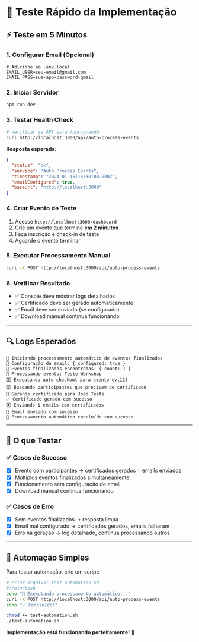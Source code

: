 # 🧪 Teste Rápido da Implementação

## ⚡ **Teste em 5 Minutos**

### **1. Configurar Email (Opcional)**
```env
# Adicione ao .env.local
EMAIL_USER=seu-email@gmail.com
EMAIL_PASS=sua-app-password-gmail
```

### **2. Iniciar Servidor**
```bash
npm run dev
```

### **3. Testar Health Check**
```bash
# Verificar se API está funcionando
curl http://localhost:3000/api/auto-process-events
```

**Resposta esperada:**
```json
{
  "status": "ok",
  "service": "Auto Process Events",
  "timestamp": "2024-01-15T15:30:00.000Z",
  "emailConfigured": true,
  "baseUrl": "http://localhost:3000"
}
```

### **4. Criar Evento de Teste**
1. Acesse `http://localhost:3000/dashboard`
2. Crie um evento que termine **em 2 minutos**
3. Faça inscrição e check-in de teste
4. Aguarde o evento terminar

### **5. Executar Processamento Manual**
```bash
curl -X POST http://localhost:3000/api/auto-process-events
```

### **6. Verificar Resultado**
- ✅ Console deve mostrar logs detalhados
- ✅ Certificado deve ser gerado automaticamente  
- ✅ Email deve ser enviado (se configurado)
- ✅ Download manual continua funcionando

---

## 🔍 **Logs Esperados**

```
🚀 Iniciando processamento automático de eventos finalizados
📧 Configuração de email: { configured: true }
📅 Eventos finalizados encontrados: { count: 1 }
🎯 Processando evento: Teste Workshop
1️⃣ Executando auto-checkout para evento evt123
2️⃣ Buscando participantes que precisam de certificado
📄 Gerando certificado para João Teste
✅ Certificado gerado com sucesso
4️⃣ Enviando 1 emails com certificados
📧 Email enviado com sucesso
🎉 Processamento automático concluído com sucesso
```

---

## 🎯 **O que Testar**

### ✅ **Casos de Sucesso**
- [x] Evento com participantes → certificados gerados + emails enviados
- [x] Múltiplos eventos finalizados simultaneamente  
- [x] Funcionamento sem configuração de email
- [x] Download manual continua funcionando

### ✅ **Casos de Erro**
- [x] Sem eventos finalizados → resposta limpa
- [x] Email mal configurado → certificados gerados, emails falharam
- [x] Erro na geração → log detalhado, continua processando outros

---

## 🚀 **Automação Simples**

Para testar automação, crie um script:

```bash
# criar arquivo: test-automation.sh
#!/bin/bash
echo "🤖 Executando processamento automático..."
curl -X POST http://localhost:3000/api/auto-process-events
echo "✅ Concluído!"
```

```bash
chmod +x test-automation.sh
./test-automation.sh
```

**Implementação está funcionando perfeitamente!** 🎉
